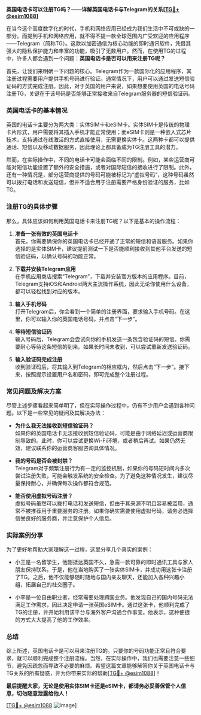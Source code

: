 **英国电话卡可以注册TG吗？——详解英国电话卡与Telegram的关系[[TG💪+ @esim1088](https://t.me/s/esim1088)]**

在当今这个高度数字化的时代，手机和网络应用已经成为我们生活中不可或缺的一部分。而提到手机和网络应用，就不得不提一款全球范围内广受欢迎的应用程序——Telegram（简称TG）。这款以加密通信为核心功能的即时通讯软件，凭借其强大的隐私保护能力和丰富的功能，吸引了无数用户。然而，在使用TG的过程中，许多人都会遇到一个问题：**英国电话卡是否可以用来注册TG呢？**

首先，让我们来明确一下问题的核心。Telegram作为一款国际化的应用程序，其注册过程需要用户提供手机号码进行验证。通常情况下，用户可以通过发送短信验证码的方式完成注册。因此，对于英国的用户来说，如果想要使用英国的电话号码注册TG，关键在于该号码是否能够正常接收来自Telegram服务器的短信验证码。

### 英国电话卡的基本情况

英国的电话卡主要分为两大类：实体SIM卡和eSIM卡。实体SIM卡是传统的物理卡片形式，用户需要将其插入手机才能正常使用；而eSIM卡则是一种嵌入式芯片技术，支持通过在线激活的方式直接使用，无需更换实体卡。这两种卡都可以提供通话、短信以及移动数据服务，因此理论上都具备成为TG注册工具的潜力。

然而，在实际操作中，不同的电话卡可能会面临不同的限制。例如，某些运营商可能对短信功能设置了额外的安全措施，或者对国际短信的接收进行了限制。此外，还有一种情况是，部分运营商提供的号码可能被标记为“虚拟号码”，这种号码虽然可以拨打电话和发送短信，但并不适合用于注册需要严格身份验证的服务，比如TG。

### 注册TG的具体步骤

那么，具体应该如何利用英国电话卡来注册TG呢？以下是基本的操作流程：

1. **准备一张有效的英国电话卡**  
   首先，你需要确保你的英国电话卡已经开通了正常的短信和语音服务。如果你选择的是实体SIM卡，建议提前测试一下是否能顺利接收到其他平台发送的短信验证码，以确认号码的功能正常。

2. **下载并安装Telegram应用**  
   在手机应用商店搜索“Telegram”，下载并安装官方版本的应用程序。目前，Telegram支持iOS和Android两大主流操作系统，因此无论你使用什么设备，都可以轻松找到对应的版本。

3. **输入手机号码**  
   打开Telegram后，你会看到一个简单的注册界面，要求输入手机号码。在这里，你可以输入你的英国电话号码，并点击“下一步”。

4. **等待短信验证码**  
   输入号码后，Telegram会尝试向你的手机发送一条包含验证码的短信。你需要耐心等待这条短信的到来。如果长时间未收到，可以尝试重新发送验证码。

5. **输入验证码完成注册**  
   收到验证码后，将其输入到Telegram的相应框内，然后点击“下一步”。接下来，按照提示设置用户名和密码，即可完成整个注册过程。

### 常见问题及解决方案

尽管上述步骤看起来简单明了，但在实际操作过程中，仍有不少用户会遇到各种问题。以下是一些常见的疑问及其解决办法：

- **为什么我无法接收到短信验证码？**  
  如果你的英国电话卡无法接收到短信验证码，可能是由于网络延迟或运营商限制导致的。此时，你可以尝试更换Wi-Fi环境，或者稍后再试。如果仍然无效，建议联系你的运营商客服咨询具体情况。

- **我的号码是否会被封禁？**  
  Telegram对于频繁注册行为有一定的监控机制，如果你的号码短时间内多次尝试注册失败，可能会触发系统的安全检查。为了避免这种情况发生，建议尽量保持耐心，并确保每次操作都符合规范。

- **能否使用虚拟号码注册？**  
  虚拟号码虽然可以拨打电话和发送短信，但由于其来源不明且容易被滥用，通常不被推荐用于重要服务的注册。如果你确实需要使用虚拟号码，请务必选择信誉良好的服务商，并注意保护个人信息。

### 实际案例分享

为了更好地帮助大家理解这一过程，这里分享几个真实的案例：

- 小王是一名留学生，他刚抵达英国不久，急需一款可靠的即时通讯工具与家人朋友保持联系。于是，他在当地购买了一张实体SIM卡，并成功用这张卡注册了TG。之后，他不仅能够随时随地与国内亲友聊天，还能加入各种兴趣小组，拓展自己的社交圈子。

- 小李是一位自由职业者，经常需要处理跨国业务。他发现自己的国内号码无法满足工作需求，因此决定申请一张英国eSIM卡。通过这张卡，他顺利完成了TG的注册，并开始利用该平台与海外客户沟通合作事宜。他表示，这种便捷的方式大大提高了他的工作效率。

### 总结

综上所述，英国电话卡是可以用来注册TG的。只要你的号码功能正常且符合要求，就可以顺利完成整个注册流程。当然，在实际操作中，我们也需要注意一些细节，避免因疏忽而导致不必要的麻烦。希望这篇文章能够解答你关于英国电话卡与TG关系的所有疑惑，并为你带来实际的帮助[[TG💪+ @esim1088](https://t.me/s/esim1088)]！

**最后提醒大家，无论是使用实体SIM卡还是eSIM卡，都请务必妥善保管个人信息，切勿随意泄露给他人！**

[[TG💪+ @esim1088](https://t.me/s/esim1088) ![Image](https://i.postimg.cc/4NQfJmqS/Snipaste-2025-05-13-00-14-12.png)]